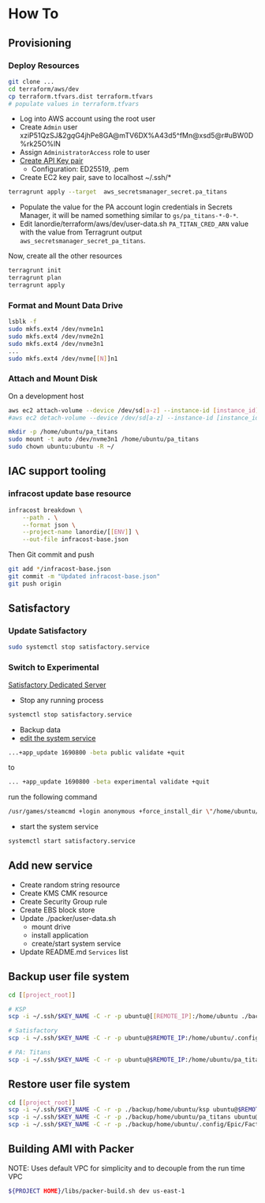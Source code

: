 # How To

## Provisioning

### Deploy Resources

```sh
git clone ...
cd terraform/aws/dev
cp terraform.tfvars.dist terraform.tfvars
# populate values in terraform.tfvars
```

- Log into AWS account using the root user
- Create `Admin` user xziP51QzSJ&2g*q*G4jhPe8GA@mTV6DX%A43d5^fMn@xsd5@r#uBW0D%rk25O%lN
- Assign `AdministratorAccess` role to user
- [Create API Key pair](https://us-east-1.console.aws.amazon.com/ec2/v2/home?region=us-east-1#KeyPairs:)
  - Configuration: ED25519, .pem
- Create EC2 key pair, save to localhost ~/.ssh/*

```sh
terragrunt apply --target  aws_secretsmanager_secret.pa_titans
```

- Populate the value for the PA account login credentials in Secrets Manager, it will be named something similar to `gs/pa_titans-*-0-*`.
- Edit lanordie/terraform/aws/dev/user-data.sh `PA_TITAN_CRED_ARN` value with the value from Terragrunt output `aws_secretsmanager_secret_pa_titans`.

Now, create all the other resources

```sh
terragrunt init
terragrunt plan
terragrunt apply
```

### Format and Mount Data Drive

```sh
lsblk -f
sudo mkfs.ext4 /dev/nvme1n1
sudo mkfs.ext4 /dev/nvme2n1
sudo mkfs.ext4 /dev/nvme3n1
...
sudo mkfs.ext4 /dev/nvme[[N]]n1
```

### Attach and Mount Disk

On a development host

```sh
aws ec2 attach-volume --device /dev/sd[a-z] --instance-id [instance_id] --volume-id [volume_id] --profile [aws_profile] --region [target_region]
#aws ec2 detach-volume --device /dev/sd[a-z] --instance-id [instance_id] --volume-id [volume_id] --profile [aws_profile] --region [target_region]
```

```sh
mkdir -p /home/ubuntu/pa_titans
sudo mount -t auto /dev/nvme3n1 /home/ubuntu/pa_titans
sudo chown ubuntu:ubuntu -R ~/
```

## IAC support tooling

### infracost update base resource

```sh
infracost breakdown \
    --path . \
    --format json \
    --project-name lanordie/[[ENV]] \
    --out-file infracost-base.json
```

Then Git commit and push

```sh
git add */infracost-base.json
git commit -m "Updated infracost-base.json"
git push origin
```

## Satisfactory

### Update Satisfactory

```sh
sudo systemctl stop satisfactory.service
```

### Switch to Experimental

[Satisfactory Dedicated Server](https://satisfactory.fandom.com/wiki/Dedicated_servers)

- Stop any running process

```sh
systemctl stop satisfactory.service
```

- Backup data
- [edit the system service](/etc/systemd/system/satisfactory.service)

```sh
...+app_update 1690800 -beta public validate +quit
```

to

```sh
... +app_update 1690800 -beta experimental validate +quit
```

run the following command

```sh
/usr/games/steamcmd +login anonymous +force_install_dir \"/home/ubuntu/satisfactory\" +app_update 1690800 -beta public validate +quit
```

- start the system service

```sh
systemctl start satisfactory.service
```

## Add new service

- Create random string resource
- Create KMS CMK resource
- Create Security Group rule
- Create EBS block store
- Update ./packer/user-data.sh
  - mount drive
  - install application
  - create/start system service
- Update README.md `Services` list

## Backup user file system

```sh
cd [[project_root]]

# KSP
scp -i ~/.ssh/$KEY_NAME -C -r -p ubuntu@[[REMOTE_IP]:/home/ubuntu ./backup/home/ubuntu/ksp

# Satisfactory
scp -i ~/.ssh/$KEY_NAME -C -r -p ubuntu@$REMOTE_IP:/home/ubuntu/.config/Epic/FactoryGame/Saved ./backup/home/ubuntu/.config/Epic/FactoryGame/Saved

# PA: Titans
scp -i ~/.ssh/$KEY_NAME -C -r -p ubuntu@$REMOTE_IP:/home/ubuntu/pa_titans ./backup/home/ubuntu/pa_titans
```

## Restore user file system

```sh
cd [[project_root]]
scp -i ~/.ssh/$KEY_NAME -C -r -p ./backup/home/ubuntu/ksp ubuntu@$REMOTE_IP:~/ksp 
scp -i ~/.ssh/$KEY_NAME -C -r -p ./backup/home/ubuntu/pa_titans ubuntu@$REMOTE_IP:~/pa_titans
scp -i ~/.ssh/$KEY_NAME -C -r -p ./backup/home/ubuntu/.config/Epic/FactoryGame/Saved ubuntu@$REMOTE_IP:~/.config/Epic/FactoryGame/Saved
```

## Building AMI with Packer

NOTE: Uses default VPC for simplicity and to decouple from the run time VPC

```sh
${PROJECT HOME}/libs/packer-build.sh dev us-east-1
```
